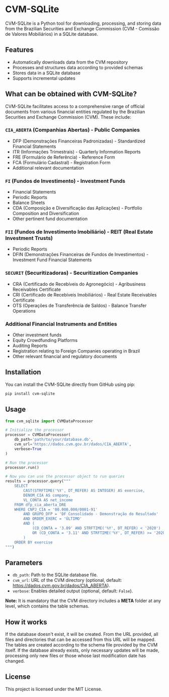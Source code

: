 # CVM-SQLite

CVM-SQLite is a Python tool for downloading, processing, and storing data from the Brazilian Securities and Exchange Commission (CVM - Comissão de Valores Mobiliários) in a SQLite database.

## Features

- Automatically downloads data from the CVM repository
- Processes and structures data according to provided schemas
- Stores data in a SQLite database
- Supports incremental updates

## What can be obtained with CVM-SQLite?

CVM-SQLite facilitates access to a comprehensive range of official documents from various financial entities regulated by the Brazilian Securities and Exchange Commission (CVM). These include:

### `CIA_ABERTA` (Companhias Abertas) - Public Companies

- DFP (Demonstrações Financeiras Padronizadas) - Standardized Financial Statements
- ITR (Informações Trimestrais) - Quarterly Information Reports
- FRE (Formulário de Referência) - Reference Form
- FCA (Formulário Cadastral) - Registration Form
- Additional relevant documentation

### `FI` (Fundos de Investimento) - Investment Funds

- Financial Statements
- Periodic Reports
- Balance Sheets
- CDA (Composição e Diversificação das Aplicações) - Portfolio Composition and Diversification
- Other pertinent fund documentation

### `FII` (Fundos de Investimento Imobiliário) - REIT (Real Estate Investment Trusts)

- Periodic Reports
- DFIN (Demonstrações Financeiras de Fundos de Investimentos) - Investment Fund Financial Statements

### `SECURIT` (Securitizadoras) - Securitization Companies

- CRA (Certificado de Recebíveis do Agronegócio) - Agribusiness Receivables Certificate
- CRI (Certificado de Recebíveis Imobiliários) - Real Estate Receivables Certificate
- OTS (Operações de Transferência de Saldos) - Balance Transfer Operations

### Additional Financial Instruments and Entities

- Other investment funds
- Equity Crowdfunding Platforms
- Auditing Reports
- Registration relating to Foreign Companies operating in Brazil
- Other relevant financial and regulatory documents

## Installation

You can install the CVM-SQLite directly from GitHub using pip:

```bash
pip install cvm-sqlite
```

## Usage

```python
from cvm_sqlite import CVMDataProcessor

# Initialize the processor
processor = CVMDataProcessor(
    db_path='path/to/your/database.db',
    cvm_url='https://dados.cvm.gov.br/dados/CIA_ABERTA',
    verbose=True
)

# Run the processor
processor.run()

# Now you can use the processor object to run queries
results = processor.query("""
    SELECT
        CAST(STRFTIME('%Y', DT_REFER) AS INTEGER) AS exercise,
        DENOM_CIA AS company,
        VL_CONTA AS net_income
    FROM dfp_cia_aberta_DRE
    WHERE CNPJ_CIA = '00.000.000/0001-91'
        AND GRUPO_DFP = 'DF Consolidado - Demonstração do Resultado'
        AND ORDEM_EXERC = 'ÚLTIMO'
        AND (
            (CD_CONTA = '3.09' AND STRFTIME('%Y', DT_REFER) < '2020')
            OR (CD_CONTA = '3.11' AND STRFTIME('%Y', DT_REFER) >= '2020')
        )
    ORDER BY exercise
""")
```

## Parameters

- `db_path`: Path to the SQLite database file.
- `cvm_url`: URL of the CVM directory (optional, default: https://dados.cvm.gov.br/dados/CIA_ABERTA).
- `verbose`: Enables detailed output (optional, default: `False`).

**Note:** It is mandatory that the CVM directory includes a **META** folder at any level, which contains the table schemas.

## How it works

If the database doesn't exist, it will be created.
From the URL provided, all files and directories that can be accessed from this URL will be mapped.
The tables are created according to the schema file provided by the CVM itself.
If the database already exists, only necessary updates will be made, processing only new files or those whose last modification date has changed.

## License

This project is licensed under the MIT License.
